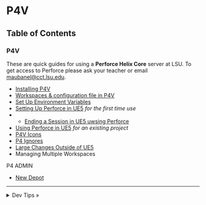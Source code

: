 # P4V

## Table of Contents

### P4V

These are quick guides for using a **Perforce Helix Core** server at LSU. To get access to Perforce please ask your teacher or email [maubanel@cct.lsu.edu](mailto:maubanel@cct.lsu.edu).

* [Installing P4V](installing/README.md#user-content-installing-p4v)
* [Workspaces & configuration file in P4V](workspaces/README.md#user-content-workspaces-in-p4v)
* [Set Up Environment Variables](environment/README.md#user-content-set-up-environment-variables)
* [Setting Up Perforce in UE5](ue5/README.md#user-content-setting-up-perforce-in-ue5) *for the first time use*
* * [Ending a Session in UE5 uwsing Perforce](ue5/README.md#user-content-quiting-ue5-perforce)
* [Using Perforce in UE5](ue5-existing/README.md#user-content-using-perforce-in-ue5) *for an existing project*
* [P4V Icons](icons/README.md#user-content-p4v-icons)
* [P4 Ignores](ignore/README.md#user-content-p4-ignore)
* [Large Changes Outside of UE5](large-changes/README.md#user-content-large-changes-outside-of-ue5)
* Managing Multiple Workspaces 

P4 ADMIN
* [New Depot](newdepot/README.md#user-content-installing-p4v#user-content-p4-new-depot)

---

<details>
  <summary>Dev Tips &raquo;</summary>

  make git m="add commit message"
</details>


